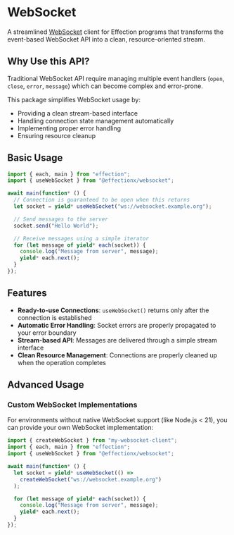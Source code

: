 # WebSocket

A streamlined [WebSocket][websocket] client for Effection programs that
transforms the event-based WebSocket API into a clean, resource-oriented stream.

## Why Use this API?

Traditional WebSocket API require managing multiple event handlers (`open`,
`close`, `error`, `message`) which can become complex and error-prone.

This package simplifies WebSocket usage by:

- Providing a clean stream-based interface
- Handling connection state management automatically
- Implementing proper error handling
- Ensuring resource cleanup

## Basic Usage

```typescript
import { each, main } from "effection";
import { useWebSocket } from "@effectionx/websocket";

await main(function* () {
  // Connection is guaranteed to be open when this returns
  let socket = yield* useWebSocket("ws://websocket.example.org");

  // Send messages to the server
  socket.send("Hello World");

  // Receive messages using a simple iterator
  for (let message of yield* each(socket)) {
    console.log("Message from server", message);
    yield* each.next();
  }
});
```

## Features

- **Ready-to-use Connections**: `useWebSocket()` returns only after the
  connection is established
- **Automatic Error Handling**: Socket errors are properly propagated to your
  error boundary
- **Stream-based API**: Messages are delivered through a simple stream interface
- **Clean Resource Management**: Connections are properly cleaned up when the
  operation completes

## Advanced Usage

### Custom WebSocket Implementations

For environments without native WebSocket support (like Node.js < 21), you can
provide your own WebSocket implementation:

```typescript
import { createWebSocket } from "my-websocket-client";
import { each, main } from "effection";
import { useWebSocket } from "@effectionx/websocket";

await main(function* () {
  let socket = yield* useWebSocket(() =>
    createWebSocket("ws://websocket.example.org")
  );

  for (let message of yield* each(socket)) {
    console.log("Message from server", message);
    yield* each.next();
  }
});
```

[websocket]: https://developer.mozilla.org/en-US/docs/Web/API/WebSocket
